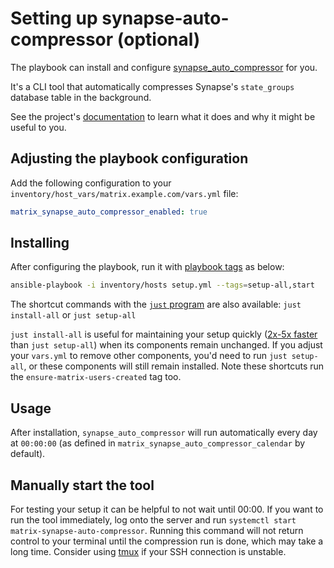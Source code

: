 <!--
SPDX-FileCopyrightText: 2023 MDAD Team and contributors

SPDX-License-Identifier: AGPL-3.0-or-later
-->

# Setting up synapse-auto-compressor (optional)

The playbook can install and configure [synapse_auto_compressor](https://github.com/matrix-org/rust-synapse-compress-state/#automated-tool-synapse_auto_compressor) for you.

It's a CLI tool that automatically compresses Synapse's `state_groups` database table in the background.

See the project's [documentation](https://github.com/matrix-org/rust-synapse-compress-state/#automated-tool-synapse_auto_compressor) to learn what it does and why it might be useful to you.

## Adjusting the playbook configuration

Add the following configuration to your `inventory/host_vars/matrix.example.com/vars.yml` file:

```yaml
matrix_synapse_auto_compressor_enabled: true
```

## Installing

After configuring the playbook, run it with [playbook tags](playbook-tags.md) as below:

<!-- NOTE: let this conservative command run (instead of install-all) to make it clear that failure of the command means something is clearly broken. -->
```sh
ansible-playbook -i inventory/hosts setup.yml --tags=setup-all,start
```

The shortcut commands with the [`just` program](just.md) are also available: `just install-all` or `just setup-all`

`just install-all` is useful for maintaining your setup quickly ([2x-5x faster](../CHANGELOG.md#2x-5x-performance-improvements-in-playbook-runtime) than `just setup-all`) when its components remain unchanged. If you adjust your `vars.yml` to remove other components, you'd need to run `just setup-all`, or these components will still remain installed. Note these shortcuts run the `ensure-matrix-users-created` tag too.

## Usage

After installation, `synapse_auto_compressor` will run automatically every day at `00:00:00` (as defined in `matrix_synapse_auto_compressor_calendar` by default).

## Manually start the tool

For testing your setup it can be helpful to not wait until 00:00. If you want to run the tool immediately, log onto the server and run `systemctl start matrix-synapse-auto-compressor`. Running this command will not return control to your terminal until the compression run is done, which may take a long time. Consider using [tmux](https://en.wikipedia.org/wiki/Tmux) if your SSH connection is unstable.

